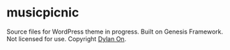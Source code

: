 # musicpicnic

Source files for WordPress theme in progress. Built on Genesis Framework. Not licensed for use. Copyright [Dylan On](https://dylanon.com).